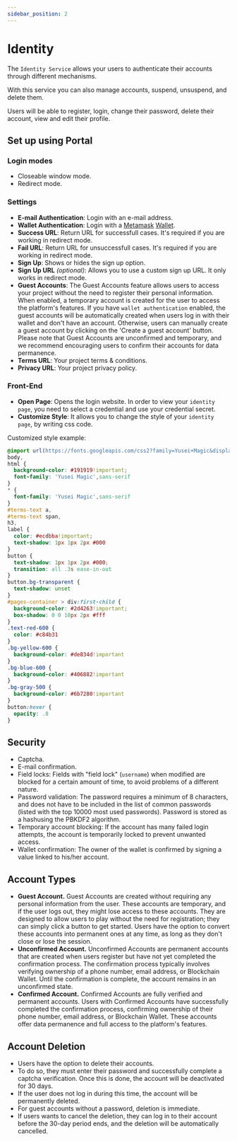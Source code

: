```yaml
---
sidebar_position: 2
---
```


# Identity

The `Identity Service` allows your users to authenticate their accounts through different mechanisms.

With this service you can also manage accounts, suspend, unsuspend, and delete them.

Users will be able to register, login, change their password, delete their account, view and edit their profile.

## Set up using Portal

### Login modes
- Closeable window mode.
- Redirect mode.

### Settings
- **E-mail Authentication**: Login with an e-mail address.
- **Wallet Authentication**: Login with a [Metamask](../misc/glossary.md#Metamask) [Wallet](../misc/glossary.md#Wallet).
- **Success URL**: Return URL for successfull cases. It's required if you are working in redirect mode.
- **Fail URL**: Return URL for unsuccessfull cases. It's required if you are working in redirect mode.
- **Sign Up**: Shows or hides the sign up option.
- **Sign Up URL** _(optional)_: Allows you to use a custom sign up URL. It only works in redirect mode.
- **Guest Accounts**: The Guest Accounts feature allows users to access your project without the need to register their personal information. 
When enabled, a temporary account is created for the user to access the platform's features. 
If you have `wallet authentication` enabled, the guest accounts will be automatically created when users log in with their wallet and don't have an account. 
Otherwise, users can manually create a guest account by clicking on the 'Create a guest account' button. 
Please note that Guest Accounts are unconfirmed and temporary, and we recommend encouraging users to confirm their accounts for data permanence.
- **Terms URL**: Your project terms & conditions.
- **Privacy URL**: Your project privacy policy.

### Front-End
- **Open Page**: Opens the login website. In order to view your `identity page`, you need to select a credential and use your credential secret.
- **Customize Style**: It allows you to change the style of your `identity page`, by writing css code.

Customized style example:

```css
@import url(https://fonts.googleapis.com/css2?family=Yusei+Magic&display=swap);
body,
html {
  background-color: #191919!important;
  font-family: 'Yusei Magic',sans-serif
}
* {
  font-family: 'Yusei Magic',sans-serif
}
#terms-text a,
#terms-text span,
h3,
label {
  color: #ecdbba!important;
  text-shadow: 1px 1px 2px #000
}
button {
  text-shadow: 1px 1px 2px #000;
  transition: all .3s ease-in-out
}
button.bg-transparent {
  text-shadow: unset
}
#pages-container > div:first-child {
  background-color: #2d4263!important;
  box-shadow: 0 0 10px 2px #fff
}
.text-red-600 {
  color: #c84b31
}
.bg-yellow-600 {
  background-color: #de834d!important
}
.bg-blue-600 {
  background-color: #406882!important
}
.bg-gray-500 {
  background-color: #6b7280!important
}
button:hover {
  opacity: .8
}
```

## Security
* Captcha.
* E-mail confirmation.
* Field locks: Fields with "field lock" (`username`) when modified are blocked for a certain amount of time, to avoid problems of a different nature.
* Password validation: The password requires a minimum of 8 characters, and does not have to be included in the list of common passwords (listed with the top 10000 most used passwords). Password is stored as a hashusing the PBKDF2 algorithm.
* Temporary account blocking: If the account has many failed login attempts, the account is temporarily locked to prevent unwanted access.
* Wallet confirmation: The owner of the wallet is confirmed by signing a value linked to his/her account.

## Account Types
* **Guest Account.** Guest Accounts are created without requiring any personal information from the user. These accounts are temporary, and if the user logs out, they might lose access to these accounts. They are designed to allow users to play without the need for registration; they can simply click a button to get started. Users have the option to convert these accounts into permanent ones at any time, as long as they don't close or lose the session.
* **Unconfirmed Account.** Unconfirmed Accounts are permanent accounts that are created when users register but have not yet completed the confirmation process. The confirmation process typically involves verifying ownership of a phone number, email address, or Blockchain Wallet. Until the confirmation is complete, the account remains in an unconfirmed state.
* **Confirmed Account.** Confirmed Accounts are fully verified and permanent accounts. Users with Confirmed Accounts have successfully completed the confirmation process, confirming ownership of their phone number, email address, or Blockchain Wallet. These accounts offer data permanence and full access to the platform's features.

## Account Deletion
* Users have the option to delete their accounts.
* To do so, they must enter their password and successfully complete a captcha verification. Once this is done, the account will be deactivated for 30 days. 
* If the user does not log in during this time, the account will be permanently deleted.
* For guest accounts without a password, deletion is immediate.
* If users wants to cancel the deletion, they can log in to their account before the 30-day period ends, and the deletion will be automatically cancelled.
